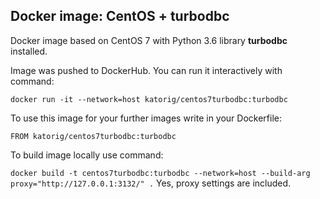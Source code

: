 ## Docker image: CentOS + turbodbc

Docker image based on CentOS 7 with Python 3.6 library **turbodbc** installed.

Image was pushed to DockerHub. You can run it interactively with command:

`docker run -it --network=host katorig/centos7turbodbc:turbodbc`

To use this image for your further images write in your Dockerfile:

`FROM katorig/centos7turbodbc:turbodbc`

To build image locally use command:

`docker build -t centos7turbodbc:turbodbc --network=host --build-arg proxy="http://127.0.0.1:3132/" .` Yes, proxy settings are included.
